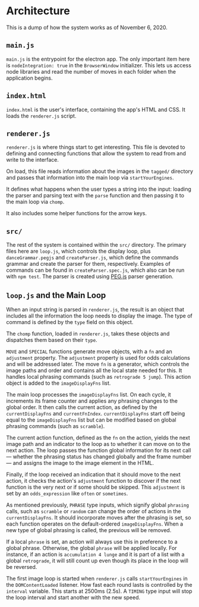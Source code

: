 # Architecture

This is a dump of how the system works as of November 6, 2020.

## `main.js`

`main.js` is the entrypoint for the electron app. The only important item here is `nodeIntegration: true` in the `BrowserWindow` initializer. This lets us access node libraries and read the number of moves in each folder when the application begins.

## `index.html`
`index.html` is the user's interface, containing the app's HTML and CSS. It loads the `renderer.js` script. 

## `renderer.js`
`renderer.js` is where things start to get interesting. This file is devoted to defining and connecting functions that allow the system to read from and write to the interface. 

On load, this file reads information about the images in the `tagged/` directory and passes that information into the main loop via `startYourEngines`.

It defines what happens when the user types a string into the input: loading the parser and parsing text with the `parse` function and then passing it to the main loop via `chomp`.

It also includes some helper functions for the arrow keys.

## `src/`

The rest of the system is contained within the `src/` directory. The primary files here are `loop.js`, which controls the display loop, plus  `danceGrammar.pegjs` and `createParser.js`, which define the commands grammar and create the parser for them, respectively. Examples of commands can be found in `createParser.spec.js`, which also can be run with `npm test`. The parser is created using [PEG.js](https://pegjs.org/) parser generation.

## `loop.js` and the Main Loop

When an input string is parsed in `renderer.js`, the result is an object that includes all the information the loop needs to display the image. The type of command is defined by the `type` field on this object.

The `chomp` function, loaded in `renderer.js`, takes these objects and dispatches them based on their `type`. 

`MOVE` and `SPECIAL` functions generate move objects, with a `fn` and an `adjustment` property. The `adjustment` property is used for odds calculations and will be addressed later. The move `fn` is a generator, which controls the image paths and order and contains all the local state needed for this. It handles local phrasing commands (such as `retrograde 5 jump`). This action object is added to the `imageDisplayFns` list.

The main loop processes the `imageDisplayFns` list. On each cycle, it increments its frame counter and applies any phrasing changes to the global order. It then calls the current action, as defined by the `currentDisplayFns` and `currentFnIndex`. `currentDisplayFns` start off being equal to the `imageDisplayFns` list but can be modified based on global phrasing commands (such as `scramble`).

The current action function, defined as the `fn` on the action, yields the next image path and an indicator to the loop as to whether it can move on to the next action. The loop passes the function global information for its next call — whether the phrasing status has changed globally and the frame number — and assigns the image to the image element in the HTML. 

Finally, if the loop received an indication that it should move to the next action, it checks the action's `adjustment` function to discover if the next function is the very next or if some should be skipped. This `adjustment` is set by an `odds_expression` like `often` or `sometimes`.

As mentioned previously, `PHRASE` type inputs, which signify global `phrasing` calls, such as `scramble` or `random` can change the order of actions in the `currentDisplayFns`. It should incorporate moves after the phrasing is set, so each function operates on the default-ordered `imageDisplayFns`.  When a new type of global phrasing is called, the previous will be removed.

If a local `phrase` is set, an action will always use this in preference to a global phrase. Otherwise, the global `phrase` will be applied locally. For instance, if an action is `accumulation 4 lunge` and it is part of a list with a global `retrograde`, it will still count up even though its place in the loop will be reversed.

The first image loop is started when `renderer.js` calls `startYourEngines` in the `DOMContentLoaded` listener. How fast each round lasts is controlled by the `interval` variable. This starts at 2500ms (2.5s). A `TIMING` type input will stop the loop interval and start another with the new speed.
